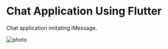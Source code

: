 # Chat Application Using Flutter

Chat application imitating iMessage.

![photo](https://lh3.googleusercontent.com/nCjj9_UitKlOQ2tWZwrYhBf6wogwaHg5dpXTkq4b-PW9hqOj8rhbkyHoXqcsTP3NzXs=w1440-h620-rw)

